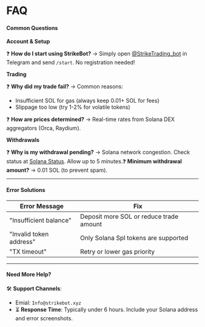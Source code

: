 # FAQ

#### **Common Questions** <a href="#common-questions" id="common-questions"></a>

**Account & Setup**

❓ **How do I start using StrikeBot?** → Simply open [@StrikeTrading\_bot](https://t.me/StrikeTrading_Bot) in Telegram and send `/start`. No registration needed!

**Trading**

❓ **Why did my trade fail?** → Common reasons:

* Insufficient SOL for gas (always keep 0.01+ SOL for fees)
* Slippage too low (try 1-2% for volatile tokens)

❓ **How are prices determined?** → Real-time rates from Solana DEX aggregators (Orca, Raydium).

**Withdrawals**

❓ **Why is my withdrawal pending?** → Solana network congestion. Check status at [Solana Status](https://status.solana.com). Allow up to 5 minutes.❓ **Minimum withdrawal amount?** → 0.01 SOL (to prevent spam).

***

#### **Error Solutions** <a href="#error-solutions" id="error-solutions"></a>

| Error Message           | Fix                                     |
| ----------------------- | --------------------------------------- |
| "Insufficient balance"  | Deposit more SOL or reduce trade amount |
| "Invalid token address" | Only Solana Spl tokens are supported    |
| "TX timeout"            | Retry or lower gas priority             |

***

#### **Need More Help?** <a href="#need-more-help" id="need-more-help"></a>

🛠️ **Support Channels**:

* Emial: `Info@strikebot.xyz`
* ⏳ **Response Time**: Typically under 6 hours. Include your Solana address and error screenshots.
